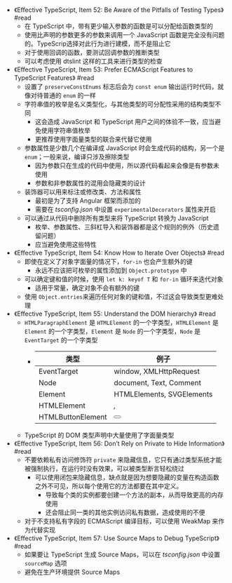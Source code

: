 - 《Effective TypeScript, Item 52: Be Aware of the Pitfalls of Testing Types》 #read
	- 在 TypeScript 中，带有更少输入参数的函数是可以分配给函数类型的
	- 使用比声明的参数更多的参数来调用一个 JavaScript 函数是完全没有问题的。TypeScrip选择对此行为进行建模，而不是阻止它
	- 对于使用回调的函数，要测试回调参数的推断类型
	- 可以考虑使用 dtslint 这样的工具来进行类型的检查
- 《Effective TypeScript, Item 53: Prefer ECMAScript Features to TypeScript
  Features》 #read
	- 设置了 `preserveConstEnums` 标志后会为 `const enum` 输出运行时代码，就像对待普通的 `enum` 的一样
	- 字符串值的枚举是名义类型化，与其他类型的可分配性采用的结构类型不同
		- 这会造成 JavaScript 和 TypeScript 用户之间的体验不一致，应当避免使用字符串值枚举
		- 更推荐使用字面量类型的联合来代替它使用
	- 参数属性是少数几个在编译成 JavaScript 时会生成代码的结构，另一个是 `enum`；一般来说，编译只涉及擦除类型
		- 因为参数只在生成的代码中使用，所以源代码看起来会像是有参数未使用
		- 参数和非参数属性的混用会隐藏类的设计
	- 装饰器可以用来标注或修改类、方法和属性
		- 最初是为了支持 Angular 框架而添加的
		- 需要在 *tsconfig.json* 中设置 `experimentalDecorators` 属性来开启
	- 可以通过从代码中删除所有类型来将 TypeScript 转换为 JavaScript
		- 枚举、参数属性、三斜杠导入和装饰器都是这个规则的例外（历史遗留问题）
		- 应当避免使用这些特性
- 《Effective TypeScript, Item 54: Know How to Iterate Over Objects》 #read
	- 即使在定义了对象字面量的情况下，`for-in` 也会产生额外的键
		- 永远不应该把可枚举的属性添加到 `Object.prototype` 中
	- 可以确定键和值的时候，使用 `let k: keyof T` 和 `for-in` 循环来迭代对象
		- 适用于常量，确定对象不会有额外的键
	- 使用 `Object.entries`来遍历任何对象的键和值，不过这会导致类型更难处理
- 《Effective TypeScript, Item 55: Understand the DOM hierarchy》 #read
	- `HTMLParagraphElement` 是 `HTMLElement` 的一个字类型，`HTMLElement` 是 `Element` 的一个字类型，`Element` 是 `Node` 的一个字类型，`Node` 是 `EventTarget` 的一个字类型
		- |  类型   | 例子  |
		  |  ----  | ----  |
		  | EventTarget | window, XMLHttpRequest |
		  | Node | document, Text, Comment |
		  | Element | HTMLElements, SVGElements |
		  | HTMLElement | <i>, <b> |
		  | HTMLButtonElement | <button> |
	- TypeScript 的 DOM 类型声明中大量使用了字面量类型
- 《Effective TypeScript, Item 56: Don’t Rely on Private to Hide Information》 #read
	- 不要依赖私有访问修饰符 `private` 来隐藏信息，它只有通过类型系统才能被强制执行，在运行时没有效果，可以被类型断言轻松绕过
		- 可以使用闭包来隐藏信息，缺点就是因为想要隐藏的变量在构造函数之外不可见，所以每个使用它的方法都要在其中定义。
			- 导致每个类的实例都要创建一个方法的副本，从而导致更高的内存使用
			- 还会阻止同一类的其他实例访问私有数据，造成使用的不便
	- 对于不支持私有字段的 ECMAScript 编译目标，可以使用 WeakMap 来作为代替实现
- 《Effective TypeScript, Item 57: Use Source Maps to Debug TypeScript》 #read
	- 如果要让 TypeScript 生成 Source Maps，可以在 *tsconfig.json* 中设置 `sourceMap` 选项
	- 避免在生产环境提供 Source Maps